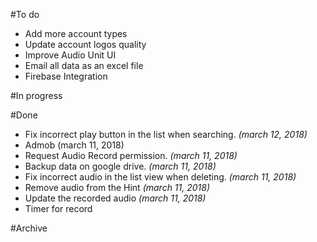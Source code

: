 #To do
- Add more account types
- Update account logos quality
- Improve Audio Unit UI
- Email all data as an excel file
- Firebase Integration

#In progress


#Done
- Fix incorrect play button in the list when searching. _(march 12, 2018)_
- Admob (march 11, 2018)
- Request Audio Record permission. _(march 11, 2018)_
- Backup data on google drive. _(march 11, 2018)_
- Fix incorrect audio in the list view when deleting. _(march 11, 2018)_
- Remove audio from the Hint _(march 11, 2018)_
- Update the recorded audio _(march 11, 2018)_
- Timer for record


#Archive